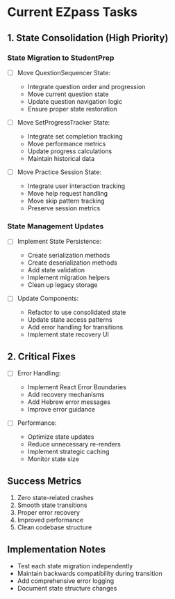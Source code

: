 # Current EZpass Tasks

## 1. State Consolidation (High Priority)
### State Migration to StudentPrep
- [ ] Move QuestionSequencer State:
  - Integrate question order and progression
  - Move current question state
  - Update question navigation logic
  - Ensure proper state restoration

- [ ] Move SetProgressTracker State:
  - Integrate set completion tracking
  - Move performance metrics
  - Update progress calculations
  - Maintain historical data

- [ ] Move Practice Session State:
  - Integrate user interaction tracking
  - Move help request handling
  - Move skip pattern tracking
  - Preserve session metrics

### State Management Updates
- [ ] Implement State Persistence:
  - Create serialization methods
  - Create deserialization methods
  - Add state validation
  - Implement migration helpers
  - Clean up legacy storage

- [ ] Update Components:
  - Refactor to use consolidated state
  - Update state access patterns
  - Add error handling for transitions
  - Implement state recovery UI

## 2. Critical Fixes
- [ ] Error Handling:
  - Implement React Error Boundaries
  - Add recovery mechanisms
  - Add Hebrew error messages
  - Improve error guidance

- [ ] Performance:
  - Optimize state updates
  - Reduce unnecessary re-renders
  - Implement strategic caching
  - Monitor state size

## Success Metrics
1. Zero state-related crashes
2. Smooth state transitions
3. Proper error recovery
4. Improved performance
5. Clean codebase structure

## Implementation Notes
- Test each state migration independently
- Maintain backwards compatibility during transition
- Add comprehensive error logging
- Document state structure changes 